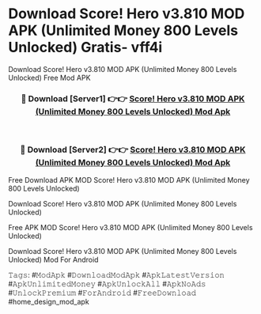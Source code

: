 # Download Score! Hero v3.810 MOD APK (Unlimited Money 800 Levels Unlocked) Gratis- vff4i
Download Score! Hero v3.810 MOD APK (Unlimited Money 800 Levels Unlocked) Free Mod APK

<div align="center">
<h3>🔴 Download [Server1] 👉👉 <a href="https://apk-comot.site?title=Score!_Hero_v3.810_MOD_APK_(Unlimited_Money_800_Levels_Unlocked)">Score! Hero v3.810 MOD APK (Unlimited Money 800 Levels Unlocked) Mod Apk</a></h3><br>

<h3>🔴 Download [Server2] 👉👉 <a href="https://apk-comot.site?title=Score!_Hero_v3.810_MOD_APK_(Unlimited_Money_800_Levels_Unlocked)">Score! Hero v3.810 MOD APK (Unlimited Money 800 Levels Unlocked) Mod Apk</a></h3>
</div>


Free Download APK MOD Score! Hero v3.810 MOD APK (Unlimited Money 800 Levels Unlocked)

Download Score! Hero v3.810 MOD APK (Unlimited Money 800 Levels Unlocked) 

Free APK MOD Score! Hero v3.810 MOD APK (Unlimited Money 800 Levels Unlocked) 

Download Score! Hero v3.810 MOD APK (Unlimited Money 800 Levels Unlocked) Mod For Android

𝚃𝚊𝚐𝚜: #𝙼𝚘𝚍𝙰𝚙𝚔 #𝙳𝚘𝚠𝚗𝚕𝚘𝚊𝚍𝙼𝚘𝚍𝙰𝚙𝚔 #𝙰𝚙𝚔𝙻𝚊𝚝𝚎𝚜𝚝𝚅𝚎𝚛𝚜𝚒𝚘𝚗 #𝙰𝚙𝚔𝚄𝚗𝚕𝚒𝚖𝚒𝚝𝚎𝚍𝙼𝚘𝚗𝚎𝚢 #𝙰𝚙𝚔𝚄𝚗𝚕𝚘𝚌𝚔𝙰𝚕𝚕 #𝙰𝚙𝚔𝙽𝚘𝙰𝚍𝚜 #𝚄𝚗𝚕𝚘𝚌𝚔𝙿𝚛𝚎𝚖𝚒𝚞𝚖 #𝙵𝚘𝚛𝙰𝚗𝚍𝚛𝚘𝚒𝚍 #𝙵𝚛𝚎𝚎𝙳𝚘𝚠𝚗𝚕𝚘𝚊𝚍 #home_design_mod_apk